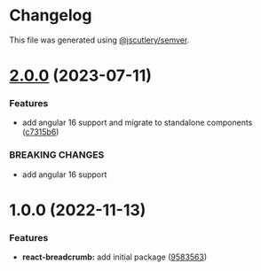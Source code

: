 # Changelog

This file was generated using [@jscutlery/semver](https://github.com/jscutlery/semver).

# [2.0.0](https://github.com/csutorasr/schaman/compare/react-breadcrumb-1.0.0...react-breadcrumb-2.0.0) (2023-07-11)


### Features

* add angular 16 support and migrate to standalone components ([c7315b6](https://github.com/csutorasr/schaman/commit/c7315b662e96b349bd8047212f0ab275490d1585))


### BREAKING CHANGES

* add angular 16 support



# 1.0.0 (2022-11-13)

### Features

- **react-breadcrumb:** add initial package ([9583563](https://github.com/csutorasr/schaman/commit/95835633d59150aa011c29507ef2692699d90d06))
